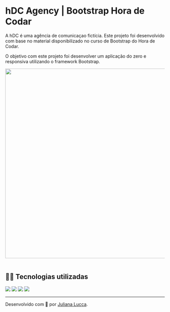 # hDC Agency | Bootstrap Hora de Codar

A hDC é uma agência de comunicaçao fictícia. Este projeto foi desenvolvido com base no material disponibilizado no curso de Bootstrap do Hora de Codar.

O objetivo com este projeto foi desenvolver um aplicação do zero e responsiva utilizando o framework Bootstrap.

<div align="center">
	<img width=600px src="./img/screen-hdc-1.gif">
</div><br>

## 👩‍💻 Tecnologias utilizadas

<div>
	<img src="https://img.shields.io/badge/Bootstrap-563D7C?style=for-the-badge&logo=bootstrap&logoColor=white">
	<img src="https://img.shields.io/badge/JavaScript-F7DF1E?style=for-the-badge&logo=javascript&logoColor=black">
	<img src="https://img.shields.io/badge/CSS3-1572B6?style=for-the-badge&logo=css3&logoColor=white">
	<img src="https://img.shields.io/badge/HTML5-E34F26?style=for-the-badge&logo=html5&logoColor=white">
</div>

<hr>

Desenvolvido com 💙 por [Juliana Lucca](https://www.linkedin.com/in/julianalucca/).
